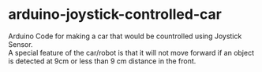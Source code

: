 # arduino-joystick-controlled-car
Arduino Code for making a car that would be countrolled using Joystick Sensor. <br>A special feature of the car/robot is that it will not move forward if an object is detected at 9cm or less than 9 cm distance in the front.
